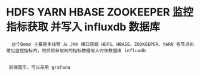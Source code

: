 # HDFS YARN HBASE ZOOKEEPER 监控指标获取 并写入 influxdb 数据库

      这个Demo 主要是多线程 从 JMX 接口获取 HDFS、HBASE、ZOOKEEPER、YARN 各节点的常见监控指标的，然后将获取到的指标数据写入时序数据库 influxdb
      

     前端展示，可以采用 grafana
